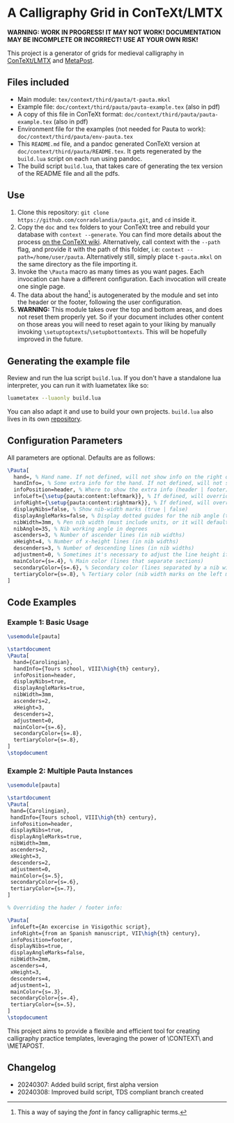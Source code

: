 # A Calligraphy Grid in ConTeXt/LMTX

**WARNING: WORK IN PROGRESS! IT MAY NOT WORK! DOCUMENTATION MAY BE INCOMPLETE OR INCORRECT! USE AT YOUR OWN RISK!**

This project is a generator of grids for medieval calligraphy in [ConTeXt/LMTX](https://wiki.contextgarden.net/) and [MetaPost](https://wiki.contextgarden.net/MetaPost).

## Files included

- Main module: `tex/context/third/pauta/t-pauta.mkxl`
- Example file: `doc/context/third/pauta/pauta-example.tex` (also in pdf)
- A copy of this file in ConTeXt format: `doc/context/third/pauta/pauta-example.tex` (also in pdf)
- Environment file for the examples (not needed for Pauta to work): `doc/context/third/pauta/env-pauta.tex`
- This `README.md` file, and a pandoc generated ConTeXt version at `doc/context/third/pauta/README.tex`. It gets regenerated by the `build.lua` script on each run using pandoc.
- The build script `build.lua`, that takes care of generating the tex version of the README file and all the pdfs.

## Use

1. Clone this repository: `git clone https://github.com/conradolandia/pauta.git`, and `cd` inside it.
2. Copy the `doc` and `tex` folders to your ConTeXt tree and rebuild your database with `context --generate`. You can find more details about the process [on the ConTeXt wiki](https://wiki.contextgarden.net/Modules#Installation). Alternatively, call context with the `--path` flag, and provide it with the path of this folder, i.e: `context --path=/home/user/pauta`. Alternatively still, simply place `t-pauta.mkxl` on the same directory as the file importing it.
3. Invoke the `\Pauta` macro as many times as you want pages. Each invocation can have a different configuration. Each invocation will create one single page.
4. The data about the hand[^1] is autogenerated by the module and set into the header or the footer, following the user configuration.
5. **WARNING:** This module takes over the top and bottom areas, and does not reset them properly yet. So if your document includes other content on those areas you will need to reset again to your liking by manually invoking `\setuptoptexts`/`\setupbottomtexts`. This will be hopefully improved in the future.

[^1]: This a way of saying the *font* in fancy calligraphic terms.

## Generating the example file

Review and run the lua script `build.lua`. If you don't have a standalone lua interpreter, you can run it with luametatex like so:

```bash
luametatex --luaonly build.lua
```

You can also adapt it and use to build your own projects. `build.lua` also lives in its own [repository](https://github.com/conradolandia/build.lua/).

## Configuration Parameters

All parameters are optional. Defaults are as follows:

```tex
\Pauta[
  hand=, % Hand name. If not defined, will not show info on the right of the header / footer
  handInfo=, % Some extra info for the hand. If not defined, will not show info on the right of the header / footer
  infoPosition=header, % Where to show the extra info (header | footer)
  infoLeft={\setup{pauta:content:leftmark}}, % If defined, will override autogenerated hand info on the left of the footer / header
  infoRight={\setup{pauta:content:rightmark}}, % If defined, will override autogenerated hand info on the right of the footer / header
  displayNibs=false, % Show nib-width marks (true | false)
  displayAngleMarks=false, % Display dotted guides for the nib angle (true | false)
  nibWidth=3mm, % Pen nib width (must include units, or it will default to big points)
  nibAngle=35, % Nib working angle in degrees
  ascenders=3, % Number of ascender lines (in nib widths)
  xHeight=4, % Number of x-height lines (in nib widths)
  descenders=3, % Number of descending lines (in nib widths)
  adjustment=0, % Sometimes it's necessary to adjust the line height if is longer than TextHeight, still not sure why it happens but it happpens... a value of 1 or 2 should solve it.
  mainColor={s=.4}, % Main color (lines that separate sections)
  secondaryColor={s=.6}, % Secondary color (lines separated by a nib width and dotted angle lines)
  tertiaryColor={s=.8}, % Tertiary color (nib width marks on the left margin)
]
```

## Code Examples

### Example 1: Basic Usage

```tex
\usemodule[pauta]

\startdocument
\Pauta[
  hand={Carolingian},
  handInfo={Tours school, VIII\high{th} century},
  infoPosition=header,
  displayNibs=true,
  displayAngleMarks=true,
  nibWidth=3mm,
  ascenders=2,
  xHeight=3,
  descenders=2,
  adjustment=0,
  mainColor={s=.6},
  secondaryColor={s=.8},
  tertiaryColor={s=.8},
]
\stopdocument
```

### Example 2: Multiple Pauta Instances

```tex
\usemodule[pauta]

\startdocument
\Pauta[
 hand={Carolingian},
 handInfo={Tours school, VIII\high{th} century},
 infoPosition=header,
 displayNibs=true,
 displayAngleMarks=true,
 nibWidth=3mm,
 ascenders=2,
 xHeight=3,
 descenders=2,
 adjustment=0,
 mainColor={s=.5},
 secondaryColor={s=.6},
 tertiaryColor={s=.7},
]

% Overriding the hader / footer info:

\Pauta[
 infoLeft={An excercise in Visigothic script},
 infoRight={from an Spanish manuscript, VII\high{th} century},
 infoPosition=footer,
 displayNibs=true,
 displayAngleMarks=false,
 nibWidth=2mm,
 ascenders=4,
 xHeight=3,
 descenders=4,
 adjustment=1,
 mainColor={s=.3},
 secondaryColor={s=.4},
 tertiaryColor={s=.5},
]
\stopdocument
```

This project aims to provide a flexible and efficient tool for creating calligraphy practice templates, leveraging the power of \CONTEXT\ and \METAPOST.

## Changelog

- 20240307: Added build script, first alpha version
- 20240308: Improved build script, TDS compliant branch created
